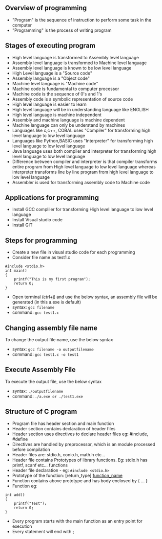 
## Overview of programming
- "Program" is the sequence of instruction to perform some task in the computer
- "Programming" is the process of writing program 

## Stages of executing program
- High level language is transformed to Assembly level language
- Assembly level language is transformed to Machine level language
- Assembly level language is known to be low level language 
- High Level language is a "Source code"
- Assembly language is a "Object code"
- Machine level language is "Machine code"
- Machine code is fundamental to computer processor
- Machine code is the sequence of 0's and 1's
- Assembly code is a symbolic representation of source code
- High level language is easier to learn 
- High level language will be in understanding language like ENGLISH
- High level language is machine independent
- Assembly and machine language is machine dependent
- Machine language can only be understand by machines
- Languages like c,c++, COBAL uses "Compiler" for transforming high level language to low level language 
- Languages like Python,BASIC uses "Interpreter" for transforming high level language to low level language
- Java language uses both compiler and interpreter for transforming high level language to low level language
- Difference between compiler and interpreter is that compiler transforms entire  program from High level language to low level language whereas interpreter transforms line by line program from high level language to low level language
- Assembler is used for transforming assembly code to Machine code 

## Applications for programming
- Install GCC compliler for transforming High level language to low level language
- Install Visual studio code
- Install GIT

## Steps for programming
- Create a new file in visual studio code for each programming
- Consider file name as test1.c

```
#include <stdio.h>
int main()
{
    printf("This is my first program");
    return 0;
}
```

- Open terminal (ctrl+j) and use the below syntax, an assembly file will be generated (in this a.exe is default)
- syntax: ``` gcc filename ```
- command: ``` gcc test1.c ```

## Changing assembly file name
To change the output file name, use the below syntax
- syntax: ``` gcc filename -o outputfilename ```
- command: ``` gcc test1.c -o test1 ```

## Execute Assembly File
To execute the output file, use the below syntax
- syntax: ``` ./outputfilename ```
- command: ``` ./a.exe or ./test1.exe ```

## Structure of C program
- Program file has header section and main function
- Header section contains declaration of header files
- Header section uses directives to declare header files eg: #include, #define
- Directives are handled by preprocessor, which is an module processed before compilation
- Header files are: stdio.h, conio.h, math.h etc... 
- Header file contains Prototypes of library functions. Eg: stdio.h has printf, scanf etc... functions
- Header file declaration - eg: ``` #include <stdio.h> ```
- Prototype of the function: [return_type] [function_name]([list_of_arguments])
- Function contains above prototype and has body enclosed by { ... }
- Function eg:

```
int add()
{
    printf("Test");
    return 0;
}
```

- Every program starts with the main function as an entry point for execution
- Every statement will end with ``` ; ```